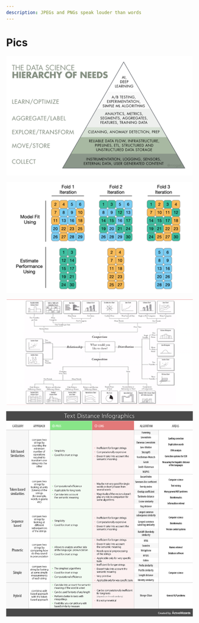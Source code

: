 ```yaml
---
description: JPEGs and PNGs speak louder than words
---
```


# Pics

![](.gitbook/assets/1_7imev5xslc9flxr9hhhpfw.png)

![](.gitbook/assets/pics01.png)

![graph graph](.gitbook/assets/graph_graph.png)

![](.gitbook/assets/text-distance-infographics.png)





